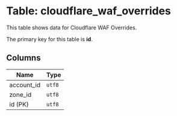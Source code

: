 # Table: cloudflare_waf_overrides

This table shows data for Cloudflare WAF Overrides.

The primary key for this table is **id**.

## Columns

| Name          | Type          |
| ------------- | ------------- |
|account_id|`utf8`|
|zone_id|`utf8`|
|id (PK)|`utf8`|